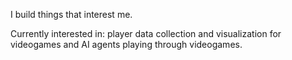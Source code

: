 I build things that interest me.

Currently interested in: player data collection and visualization for videogames and AI agents playing through videogames.

